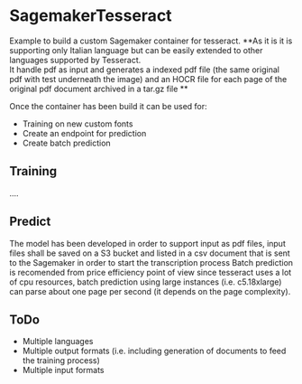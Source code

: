 # SagemakerTesseract
Example to build a custom Sagemaker container for tesseract.
**As it is it is supporting only Italian language but can be easily extended to other languages supported by Tesseract.  
It handle pdf as input and generates a indexed pdf file (the same original pdf with test underneath the image) and an HOCR file for each page of the original pdf document archived in a tar.gz file **


Once the container has been build it can be used for:
* Training on new custom fonts
* Create an endpoint for prediction
* Create batch prediction


## Training
....


## Predict
The model has been developed in order to support input as pdf files, input files shall be saved on a S3 bucket and listed in a csv document that is sent to the Sagemaker in order to start the transcription process
Batch prediction is recomended from price efficiency point of view since tesseract uses a lot of cpu resources, batch prediction using large instances (i.e. c5.18xlarge) can parse about one page per second (it depends on the page complexity).


## ToDo
* Multiple languages
* Multiple output formats (i.e. including generation of documents to feed the training process)
* Multiple input formats

